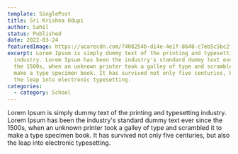 ```yaml
---
template: SinglePost
title: Sri Krishna Udupi
author: Sahil
status: Published
date: 2022-03-24
featuredImage: https://ucarecdn.com/7408254b-d14e-4e1f-8648-c7eb5c5bc2f0/
excerpt: Lorem Ipsum is simply dummy text of the printing and typesetting
  industry. Lorem Ipsum has been the industry's standard dummy text ever since
  the 1500s, when an unknown printer took a galley of type and scrambled it to
  make a type specimen book. It has survived not only five centuries, but also
  the leap into electronic typesetting.
categories:
  - category: School
---
```

Lorem Ipsum is simply dummy text of the printing and typesetting industry. Lorem Ipsum has been the industry's standard dummy text ever since the 1500s, when an unknown printer took a galley of type and scrambled it to make a type specimen book. It has survived not only five centuries, but also the leap into electronic typesetting.